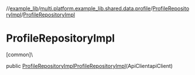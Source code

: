 //[example_lib](../../../index.md)/[multi.platform.example_lib.shared.data.profile](../index.md)/[ProfileRepositoryImpl](index.md)/[ProfileRepositoryImpl](-profile-repository-impl.md)

# ProfileRepositoryImpl

[common]\

public [ProfileRepositoryImpl](index.md)[ProfileRepositoryImpl](-profile-repository-impl.md)(ApiClientapiClient)
